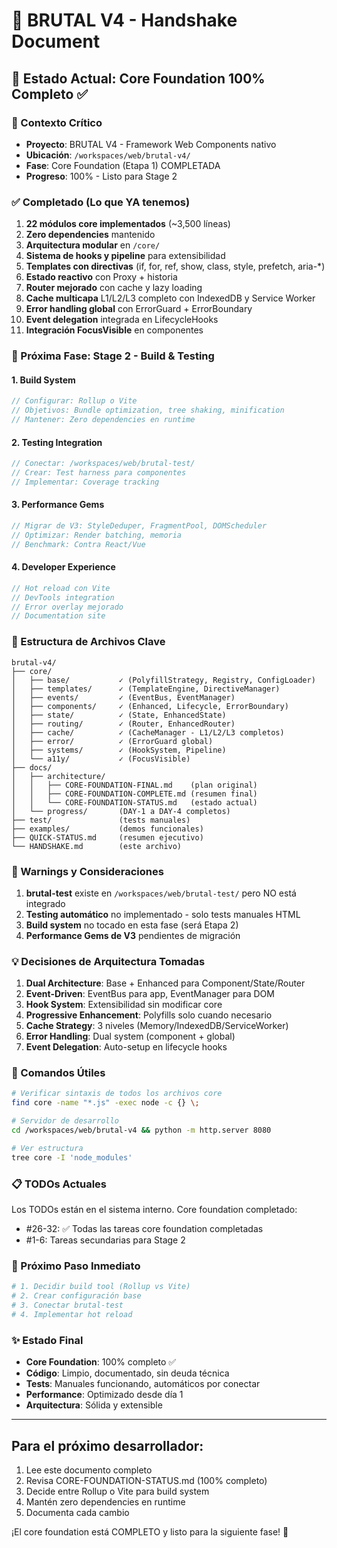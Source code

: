 # 🤝 BRUTAL V4 - Handshake Document

## 📍 Estado Actual: Core Foundation 100% Completo ✅

### 🎯 Contexto Crítico
- **Proyecto**: BRUTAL V4 - Framework Web Components nativo
- **Ubicación**: `/workspaces/web/brutal-v4/`
- **Fase**: Core Foundation (Etapa 1) COMPLETADA
- **Progreso**: 100% - Listo para Stage 2

### ✅ Completado (Lo que YA tenemos)
1. **22 módulos core implementados** (~3,500 líneas)
2. **Zero dependencies** mantenido
3. **Arquitectura modular** en `/core/`
4. **Sistema de hooks y pipeline** para extensibilidad
5. **Templates con directivas** (if, for, ref, show, class, style, prefetch, aria-*)
6. **Estado reactivo** con Proxy + historia
7. **Router mejorado** con cache y lazy loading
8. **Cache multicapa** L1/L2/L3 completo con IndexedDB y Service Worker
9. **Error handling global** con ErrorGuard + ErrorBoundary
10. **Event delegation** integrada en LifecycleHooks
11. **Integración FocusVisible** en componentes

### 🚀 Próxima Fase: Stage 2 - Build & Testing

#### 1. **Build System**
```javascript
// Configurar: Rollup o Vite
// Objetivos: Bundle optimization, tree shaking, minification
// Mantener: Zero dependencies en runtime
```

#### 2. **Testing Integration**
```javascript
// Conectar: /workspaces/web/brutal-test/
// Crear: Test harness para componentes
// Implementar: Coverage tracking
```

#### 3. **Performance Gems**
```javascript
// Migrar de V3: StyleDeduper, FragmentPool, DOMScheduler
// Optimizar: Render batching, memoria
// Benchmark: Contra React/Vue
```

#### 4. **Developer Experience**
```javascript
// Hot reload con Vite
// DevTools integration
// Error overlay mejorado
// Documentation site
```

### 📂 Estructura de Archivos Clave
```
brutal-v4/
├── core/
│   ├── base/           ✓ (PolyfillStrategy, Registry, ConfigLoader)
│   ├── templates/      ✓ (TemplateEngine, DirectiveManager)
│   ├── events/         ✓ (EventBus, EventManager)
│   ├── components/     ✓ (Enhanced, Lifecycle, ErrorBoundary)
│   ├── state/          ✓ (State, EnhancedState)
│   ├── routing/        ✓ (Router, EnhancedRouter)
│   ├── cache/          ✓ (CacheManager - L1/L2/L3 completos)
│   ├── error/          ✓ (ErrorGuard global)
│   ├── systems/        ✓ (HookSystem, Pipeline)
│   └── a11y/           ✓ (FocusVisible)
├── docs/
│   ├── architecture/
│   │   ├── CORE-FOUNDATION-FINAL.md    (plan original)
│   │   ├── CORE-FOUNDATION-COMPLETE.md (resumen final)
│   │   └── CORE-FOUNDATION-STATUS.md   (estado actual)
│   └── progress/       (DAY-1 a DAY-4 completos)
├── test/               (tests manuales)
├── examples/           (demos funcionales)
├── QUICK-STATUS.md     (resumen ejecutivo)
└── HANDSHAKE.md        (este archivo)
```

### 🚨 Warnings y Consideraciones
1. **brutal-test** existe en `/workspaces/web/brutal-test/` pero NO está integrado
2. **Testing automático** no implementado - solo tests manuales HTML
3. **Build system** no tocado en esta fase (será Etapa 2)
4. **Performance Gems de V3** pendientes de migración

### 💡 Decisiones de Arquitectura Tomadas
1. **Dual Architecture**: Base + Enhanced para Component/State/Router
2. **Event-Driven**: EventBus para app, EventManager para DOM
3. **Hook System**: Extensibilidad sin modificar core
4. **Progressive Enhancement**: Polyfills solo cuando necesario
5. **Cache Strategy**: 3 niveles (Memory/IndexedDB/ServiceWorker)
6. **Error Handling**: Dual system (component + global)
7. **Event Delegation**: Auto-setup en lifecycle hooks

### 🔧 Comandos Útiles
```bash
# Verificar sintaxis de todos los archivos core
find core -name "*.js" -exec node -c {} \;

# Servidor de desarrollo
cd /workspaces/web/brutal-v4 && python -m http.server 8080

# Ver estructura
tree core -I 'node_modules'
```

### 📋 TODOs Actuales
Los TODOs están en el sistema interno. Core foundation completado:
- #26-32: ✅ Todas las tareas core foundation completadas
- #1-6: Tareas secundarias para Stage 2

### 🎯 Próximo Paso Inmediato
```bash
# 1. Decidir build tool (Rollup vs Vite)
# 2. Crear configuración base
# 3. Conectar brutal-test
# 4. Implementar hot reload
```

### ✨ Estado Final
- **Core Foundation**: 100% completo ✅
- **Código**: Limpio, documentado, sin deuda técnica
- **Tests**: Manuales funcionando, automáticos por conectar
- **Performance**: Optimizado desde día 1
- **Arquitectura**: Sólida y extensible

---

## Para el próximo desarrollador:
1. Lee este documento completo
2. Revisa CORE-FOUNDATION-STATUS.md (100% completo)
3. Decide entre Rollup o Vite para build system
4. Mantén zero dependencies en runtime
5. Documenta cada cambio

¡El core foundation está COMPLETO y listo para la siguiente fase! 🚀